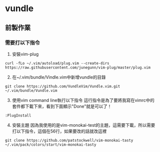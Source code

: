 # vundle

## 前製作業

### 需要打以下指令
1.  安裝vim-plug 
``` shell
curl -fLo ~/.vim/autoload/plug.vim --create-dirs https://raw.githubusercontent.com/junegunn/vim-plug/master/plug.vim
```
2. 在~/.vim/bundle/Vindle.vim中新增vundle的目錄
``` shell
git clone https://github.com/VundleVim/Vundle.vim.git ~/.vim/bundle/Vundle.vim
```
3. 使用vim command line執行以下指令
這行指令是為了要將我寫在vimrc中的套件都下載下來，看到下面顯示"Done"就是可以了！   
```
:PlugInstall
````
4. 安裝主題
因為我使用的是vim-monokai-test的主題，這需要下載，所以需要打以下指令，這個在56行，如果要改的話就改這裡
``` shell
git clone https://github.com/patstockwell/vim-monokai-tasty ~/.vim/pack/colors/start/vim-monokai-tasty
```
